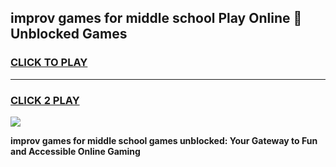 
## improv games for middle school Play Online 👋 Unblocked Games
<h3>
<a href="https://news.freeplayer.one?title=improv_games_for_middle_school&ref=17GH">CLICK TO PLAY</a></h3>
<hr>

<h3>
<a href="https://news.freeplayer.one?title=improv_games_for_middle_school&ref=17GH">CLICK 2 PLAY</a>
  
</h3>

<a href="https://news.freeplayer.one?title=improv_games_for_middle_school&ref=17GH/"><img src="https://clearcache.store/games.png"></a>


**improv games for middle school games unblocked: Your Gateway to Fun and Accessible Online Gaming**
